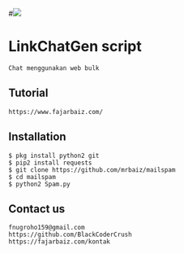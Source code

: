 #<img src=".png" />

# LinkChatGen script
```
Chat menggunakan web bulk
```
## Tutorial
```
https://www.fajarbaiz.com/
```
## Installation
```
$ pkg install python2 git
$ pip2 install requests
$ git clone https://github.com/mrbaiz/mailspam
$ cd mailspam
$ python2 Spam.py
```
## Contact us
```
fnugroho159@gmail.com
https://github.com/BlackCoderCrush
https://fajarbaiz.com/kontak
```
